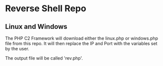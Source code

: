 # Reverse Shell Repo
## Linux and Windows

The PHP C2 Framework will download either the linux.php or windows.php file from this repo. It will then replace the IP and Port with the variables set by the user.  

The output file will be called 'rev.php'.

